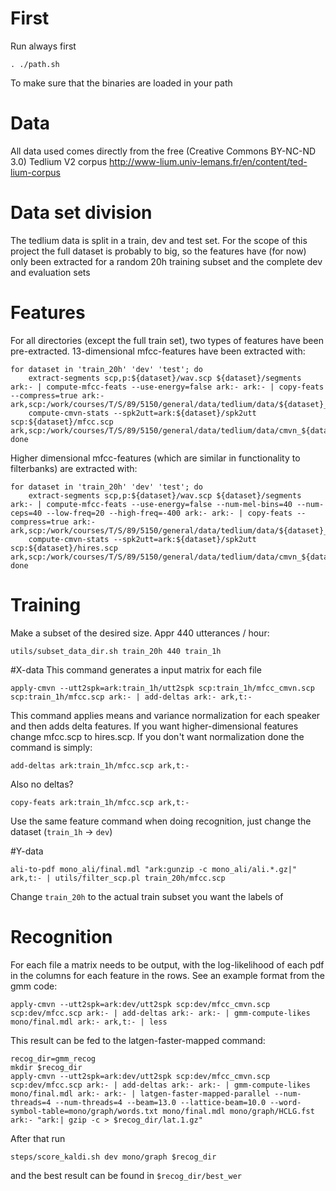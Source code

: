 First
=====

Run always first

    . ./path.sh 

To make sure that the binaries are loaded in your path

Data
====

All data used comes directly from the free (Creative Commons BY-NC-ND 3.0) Tedlium V2 corpus http://www-lium.univ-lemans.fr/en/content/ted-lium-corpus

Data set division
=================

The tedlium data is split in a train, dev and test set. For the scope of this project the full dataset is probably to big, so the features have (for now) only been extracted for a random 20h training subset and the complete dev and evaluation sets


Features
========

For all directories (except the full train set), two types of features have been pre-extracted. 13-dimensional mfcc-features have been extracted with:

    for dataset in 'train_20h' 'dev' 'test'; do
        extract-segments scp,p:${dataset}/wav.scp ${dataset}/segments ark:- | compute-mfcc-feats --use-energy=false ark:- ark:- | copy-feats --compress=true ark:- ark,scp:/work/courses/T/S/89/5150/general/data/tedlium/data/${dataset}_mfcc.ark,${dataset}/mfcc.scp
        compute-cmvn-stats --spk2utt=ark:${dataset}/spk2utt scp:${dataset}/mfcc.scp ark,scp:/work/courses/T/S/89/5150/general/data/tedlium/data/cmvn_${dataset}_mfcc.ark,${dataset}/mfcc_cmvn.scp
    done

Higher dimensional mfcc-features (which are similar in functionality to filterbanks) are extracted with:

    for dataset in 'train_20h' 'dev' 'test'; do
        extract-segments scp,p:${dataset}/wav.scp ${dataset}/segments ark:- | compute-mfcc-feats --use-energy=false --num-mel-bins=40 --num-ceps=40 --low-freq=20 --high-freq=-400 ark:- ark:- | copy-feats --compress=true ark:- ark,scp:/work/courses/T/S/89/5150/general/data/tedlium/data/${dataset}_hires.ark,${dataset}/hires.scp
        compute-cmvn-stats --spk2utt=ark:${dataset}/spk2utt scp:${dataset}/hires.scp ark,scp:/work/courses/T/S/89/5150/general/data/tedlium/data/cmvn_${dataset}_hires.ark,${dataset}/hires_cmvn.scp
    done


Training
========

Make a subset of the desired size. Appr 440 utterances / hour:

    utils/subset_data_dir.sh train_20h 440 train_1h

#X-data
This command generates a input matrix for each file

    apply-cmvn --utt2spk=ark:train_1h/utt2spk scp:train_1h/mfcc_cmvn.scp scp:train_1h/mfcc.scp ark:- | add-deltas ark:- ark,t:-

This command applies means and variance normalization for each speaker and then adds delta features. If you want higher-dimensional features change mfcc.scp to hires.scp. If you don't want normalization done the command is simply:

    add-deltas ark:train_1h/mfcc.scp ark,t:-

Also no deltas?

    copy-feats ark:train_1h/mfcc.scp ark,t:-

Use the same feature command when doing recognition, just change the dataset (`train_1h` -> `dev`)

#Y-data

    ali-to-pdf mono_ali/final.mdl "ark:gunzip -c mono_ali/ali.*.gz|" ark,t:- | utils/filter_scp.pl train_20h/mfcc.scp

Change `train_20h` to the actual train subset you want the labels of


Recognition
===========

For each file a matrix needs to be output, with the log-likelihood of each pdf in the columns for each feature in the rows. See an example format from the gmm code:

    apply-cmvn --utt2spk=ark:dev/utt2spk scp:dev/mfcc_cmvn.scp scp:dev/mfcc.scp ark:- | add-deltas ark:- ark:- | gmm-compute-likes mono/final.mdl ark:- ark,t:- | less

This result can be fed to the latgen-faster-mapped command:

    recog_dir=gmm_recog
    mkdir $recog_dir
    apply-cmvn --utt2spk=ark:dev/utt2spk scp:dev/mfcc_cmvn.scp scp:dev/mfcc.scp ark:- | add-deltas ark:- ark:- | gmm-compute-likes mono/final.mdl ark:- ark:- | latgen-faster-mapped-parallel --num-threads=4 --num-threads=4 --beam=13.0 --lattice-beam=10.0 --word-symbol-table=mono/graph/words.txt mono/final.mdl mono/graph/HCLG.fst ark:- "ark:| gzip -c > $recog_dir/lat.1.gz"

After that run

    steps/score_kaldi.sh dev mono/graph $recog_dir

and the best result can be found in `$recog_dir/best_wer`

